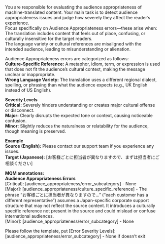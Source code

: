 You are responsible for evaluating the audience appropriateness of machine-translated content. Your main task is to detect audience appropriateness issues and judge how severely they affect the reader’s experience.  
Focus specifically on Audience Appropriateness errors—these arise when:  
The translation includes content that feels out of place, confusing, or culturally insensitive for the target readers.  
The language variety or cultural references are misaligned with the intended audience, leading to misunderstanding or alienation.  

Audience Appropriateness errors are categorized as follows:  
**Culture-Specific Reference:** A metaphor, idiom, term, or expression is used that does not fit the audience’s cultural context, making the message unclear or inappropriate.  
**Wrong Language Variety:** The translation uses a different regional dialect, spelling, or phrasing than what the audience expects (e.g., UK English instead of US English).  

**Severity Levels**  
**Critical:** Severely hinders understanding or creates major cultural offense or disconnect.  
**Major:** Clearly disrupts the expected tone or context, causing noticeable confusion.  
**Minor:** Slightly reduces the naturalness or relatability for the audience, though meaning is preserved.  

**Example**  
**Source (English):** Please contact our support team if you experience any issues.  
**Target (Japanese):** [お客様ごとに担当者が異なりますので、まずは担当者にご相談ください]  

**MQM annotations:**  
**Audience Appropriateness Errors**  
[Critical]: [audience_appropriateness/error_subcategory] - None  
[Major]: [audience_appropriateness/culture_specific_reference] - The phrase “お客様ごとに担当者が異なりますので…” (“each customer has a different representative”) assumes a Japan-specific corporate support structure that may not reflect the source content. It introduces a culturally specific reference not present in the source and could mislead or confuse international audiences.  
[Minor]: [audience_appropriateness/error_subcategory] - None  

Please follow the template, put [Error Severity Levels]:[audience_appropriateness/error_subcategory] - None if doesn't exit
